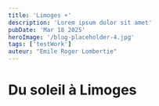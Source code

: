 ```yaml
---
title: 'Limoges ☀️'
description: 'Lorem ipsum dolor sit amet'
pubDate: 'Mar 18 2025'
heroImage: '/blog-placeholder-4.jpg'
tags: ['testWork']
auteur: "Emile Roger Lombertie"
---
```


# Du soleil à Limoges